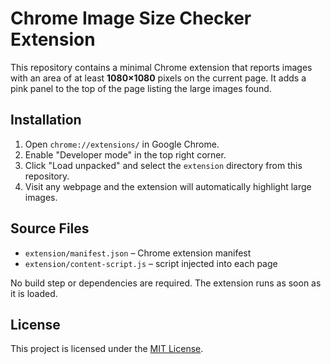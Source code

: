 # Chrome Image Size Checker Extension

This repository contains a minimal Chrome extension that reports images with an area of at least **1080×1080** pixels on the current page. It adds a pink panel to the top of the page listing the large images found.

## Installation

1. Open `chrome://extensions/` in Google Chrome.
2. Enable "Developer mode" in the top right corner.
3. Click "Load unpacked" and select the `extension` directory from this repository.
4. Visit any webpage and the extension will automatically highlight large images.

## Source Files

- `extension/manifest.json` – Chrome extension manifest
- `extension/content-script.js` – script injected into each page

No build step or dependencies are required. The extension runs as soon as it is loaded.

## License

This project is licensed under the [MIT License](LICENSE).
